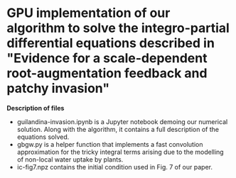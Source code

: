 # GPU implementation of our algorithm to solve the integro-partial differential equations described in "Evidence for a scale-dependent root-augmentation feedback and patchy invasion"

**Description of files**

- guilandina-invasion.ipynb is a Jupyter notebook demoing our numerical solution. Along with the algorithm, it contains a full description of the equations solved.
- gbgw.py is a helper function that implements a fast convolution approximation for the tricky integral terms arising due to the modelling of non-local water uptake by plants. 
- ic-fig7.npz contains the initial condition used in Fig. 7 of our paper.

